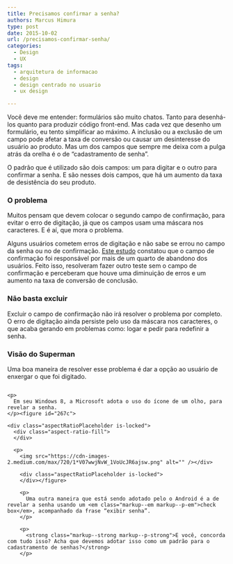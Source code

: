 ```yaml
---
title: Precisamos confirmar a senha?
authors: Marcus Himura
type: post
date: 2015-10-02
url: /precisamos-confirmar-senha/
categories:
  - Design
  - UX
tags:
  - arquitetura de informacao
  - design
  - design centrado no usuario
  - ux design

---
```

Você deve me entender: formulários são muito chatos. Tanto para desenhá-los quanto para produzir código front-end. Mas cada vez que desenho um formulário, eu tento simplificar ao máximo. A inclusão ou a exclusão de um campo pode afetar a taxa de conversão ou causar um desinteresse do usuário ao produto. Mas um dos campos que sempre me deixa com a pulga atrás da orelha é o de “cadastramento de senha”.

O padrão que é utilizado são dois campos: um para digitar e o outro para confirmar a senha. E são nesses dois campos, que há um aumento da taxa de desistência do seu produto.

### O problema

Muitos pensam que devem colocar o segundo campo de confirmação, para evitar o erro de digitação, já que os campos usam uma máscara nos caracteres. E é aí, que mora o problema.

Alguns usuários cometem erros de digitação e não sabe se errou no campo da senha ou no de confirmação. <a href="http://www.formisimo.com/blog/case-study-small-changes-lead-to-a-55-increase-in-conversions/" rel="nofollow">Este estudo</a> constatou que o campo de confirmação foi responsável por mais de um quarto de abandono dos usuários. Feito isso, resolveram fazer outro teste sem o campo de confirmação e perceberam que houve uma diminuição de erros e um aumento na taxa de conversão de conclusão.

### Não basta excluir

Excluir o campo de confirmação não irá resolver o problema por completo. O erro de digitação ainda persiste pelo uso da máscara nos caracteres, o que acaba gerando em problemas como: logar e pedir para redefinir a senha.

### Visão do Superman

Uma boa maneira de resolver esse problema é dar a opção ao usuário de enxergar o que foi digitado.<figure id="f140"> 

<div class="aspectRatioPlaceholder is-locked">
  <div class="aspect-ratio-fill">
  </div>
  
  <p>
    <img src="https://cdn-images-2.medium.com/max/900/1*4iuMApy2iH1g4JIK_D7Yww.png" alt="" /></div> </figure> 
    
    <p>
      Em seu Windows 8, a Microsoft adota o uso do ícone de um olho, para revelar a senha.
    </p><figure id="267c"> 
    
    <div class="aspectRatioPlaceholder is-locked">
      <div class="aspect-ratio-fill">
      </div>
      
      <p>
        <img src="https://cdn-images-2.medium.com/max/720/1*V07wwjNvW_1VoUcJR6ajsw.png" alt="" /></div> 
        
        <div class="aspectRatioPlaceholder is-locked">
        </div></figure> 
        
        <p>
          Uma outra maneira que está sendo adotado pelo o Android é a de revelar a senha usando um <em class="markup--em markup--p-em">check box</em>, acompanhado da frase “exibir senha”.
        </p>
        
        <p>
          <strong class="markup--strong markup--p-strong">E você, concorda com tudo isso? Acha que devemos adotar isso como um padrão para o cadastramento de senhas?</strong>
        </p>